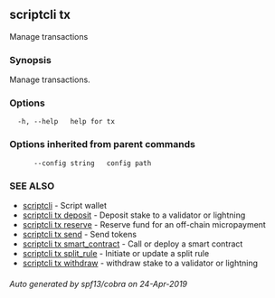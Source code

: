 ## scriptcli tx

Manage transactions

### Synopsis

Manage transactions.

### Options

```
  -h, --help   help for tx
```

### Options inherited from parent commands

```
      --config string   config path
```

### SEE ALSO

* [scriptcli](scriptcli.md)	 - Script wallet
* [scriptcli tx deposit](scriptcli_tx_deposit.md)	 - Deposit stake to a validator or lightning
* [scriptcli tx reserve](scriptcli_tx_reserve.md)	 - Reserve fund for an off-chain micropayment
* [scriptcli tx send](scriptcli_tx_send.md)	 - Send tokens
* [scriptcli tx smart_contract](scriptcli_tx_smart_contract.md)	 - Call or deploy a smart contract
* [scriptcli tx split_rule](scriptcli_tx_split_rule.md)	 - Initiate or update a split rule
* [scriptcli tx withdraw](scriptcli_tx_withdraw.md)	 - withdraw stake to a validator or lightning

###### Auto generated by spf13/cobra on 24-Apr-2019
